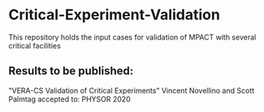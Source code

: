 # Critical-Experiment-Validation

This repository holds the input cases for validation of MPACT with several critical facilities


## Results to be published:

"VERA-CS Validation of Critical Experiments"
Vincent Novellino and Scott Palmtag
accepted to: PHYSOR 2020



